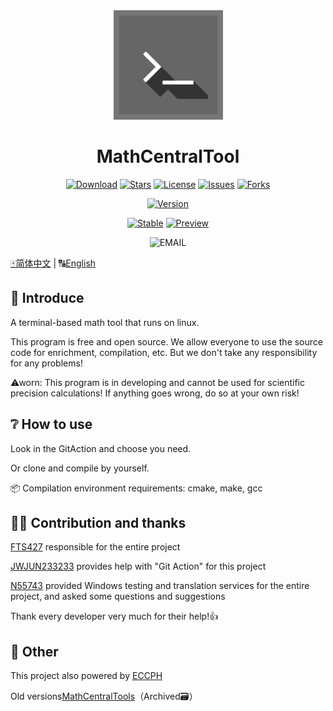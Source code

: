 <div align="center">
    <img width="175" src="/assets/MCT.png"></img>
</div>

<h1 align="center">MathCentralTool</h1>

<div align="center">

[![Download](https://img.shields.io/github/downloads/QuantumLS-Studio/MathCentralTool/total?logo=github&label=Download&style=for-the-badge&color=44cc11)](https://github.com/QuantumLS-Studio/MathCentralTool/releases)
[![Stars](https://img.shields.io/github/stars/QuantumLS-Studio/MathCentralTool?logo=github&label=Stars&style=for-the-badge)](https://github.com/QuantumLS-Studio/MathCentralTool/stargazers)
[![License](https://img.shields.io/github/license/QuantumLS-Studio/MathCentralTool?logo=github&label=License&style=for-the-badge&color=ff7a35)](https://github.com/QuantumLS-Studio/MathCentralTool/blob/master/LICENSE)
[![Issues](https://img.shields.io/github/issues/QuantumLS-Studio/MathCentralTool?logo=github&lable=issues&style=for-the-badge "Issues")](https://github.com/QuantumLS-Studio/MathCentralTool/issues)
[![Forks](https://img.shields.io/github/forks/QuantumLS-Studio/MathCentralTool?logo=github&style=for-the-badge "Forks")](https://github.com/QuantumLS-Studio/MathCentralTool/forks)

[![Version](https://img.shields.io/github/v/tag/QuantumLS-Studio/MathCentralTool?label=Version&style=for-the-badge "Version")](https://github.com/QuantumLS-Studio/MathCentralTool/releases/latest)

[![Stable](https://img.shields.io/github/actions/workflow/status/QuantumLS-Studio/MathCentralTool/stable-build.yml?label=Stable&style=for-the-badge "Stable")](https://github.com/QuantumLS-Studio/MathCentralTool/actions/workflows/stable-build.yml)
[![Preview](https://img.shields.io/github/actions/workflow/status/QuantumLS-Studio/MathCentralTool/preview-build.yml?label=Preview&style=for-the-badge "Preview")](https://github.com/QuantumLS-Studio/MathCentralTool/actions/workflows/preview-build.yml)

![EMAIL](https://img.shields.io/badge/EMAIL-fts427%40outlook.com-4169E1?style=for-the-badge&logoColor=white)

</div>

[🀄简体中文](/README_zh.md)  |  🔠[English](/README.md)

## 📃 Introduce

A terminal-based math tool that runs on linux.

This program is free and open source. We allow everyone to use the source code for enrichment, compilation, etc. But we don't take any responsibility for any problems!

⚠worn: This program is in developing and cannot be used for scientific precision calculations! If anything goes wrong, do so at your own risk!

## ❔ How to use

Look in the GitAction and choose you need.

Or clone and compile by yourself.

📦 Compilation environment requirements: cmake, make, gcc

## 🧑‍💻 Contribution and thanks

[FTS427](https://github.com/FTS427) responsible for the entire project

[JWJUN233233](https://github.com/JWJUN233233) provides help with "Git Action" for this project

[N55743](https://github.com/N55743) provided Windows testing and translation services for the entire project, and asked some questions and suggestions

Thank every developer very much for their help!👍

## 👀 Other

This project also powered by [ECCPH](https://github.com/QuantumLS-Studio/ECCPH)

Old versions[MathCentralTools](https://github.com/FTS427/MathCentralTools)（Archived🗃️）
